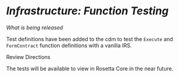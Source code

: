 # *Infrastructure: Function Testing*

_What is being released_

Test definitions have been added to the cdm to test the `Execute` and `FormContract` function definitions with a vanilla IRS.

Review Directions

The tests will be available to view in Rosetta Core in the near future.
